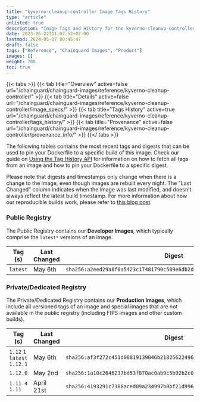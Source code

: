 ```yaml
---
title: "kyverno-cleanup-controller Image Tags History"
type: "article"
unlisted: true
description: "Image Tags and History for the kyverno-cleanup-controller Chainguard Image"
date: 2023-06-22T11:07:52+02:00
lastmod: 2024-05-07 00:45:47
draft: false
tags: ["Reference", "Chainguard Images", "Product"]
images: []
weight: 700
toc: true
---
```


{{< tabs >}}
{{< tab title="Overview" active=false url="/chainguard/chainguard-images/reference/kyverno-cleanup-controller/" >}}
{{< tab title="Details" active=false url="/chainguard/chainguard-images/reference/kyverno-cleanup-controller/image_specs/" >}}
{{< tab title="Tags History" active=true url="/chainguard/chainguard-images/reference/kyverno-cleanup-controller/tags_history/" >}}
{{< tab title="Provenance" active=false url="/chainguard/chainguard-images/reference/kyverno-cleanup-controller/provenance_info/" >}}
{{</ tabs >}}

The following tables contains the most recent tags and digests that can be used to pin your Dockerfile to a specific build of this image. Check our guide on [Using the Tag History API](/chainguard/chainguard-images/using-the-tag-history-api/) for information on how to fetch all tags from an image and how to pin your Dockerfile to a specific digest.

Please note that digests and timestamps only change when there is a change to the image, even though images are rebuilt every night. The "Last Changed" column indicates when the image was last modified, and doesn't always reflect the latest build timestamp. For more information about how our reproducible builds work, please refer to [this blog post](https://www.chainguard.dev/unchained/reproducing-chainguards-reproducible-image-builds).

### Public Registry
The Public Registry contains our **Developer Images**, which typically comprise the `latest*` versions of an image.

| Tag (s)   | Last Changed | Digest                                                                    |
|-----------|--------------|---------------------------------------------------------------------------|
|  `latest` | May 6th      | `sha256:a2eed29a8f0a5423c17481790c589e6db2debfd280c59f6a78a79e92fb2222a6` |


### Private/Dedicated Registry
The Private/Dedicated Registry contains our **Production Images**, which include all versioned tags of an image and special images that are not available in the public registry (including FIPS images and other custom builds).

| Tag (s)                       | Last Changed | Digest                                                                    |
|-------------------------------|--------------|---------------------------------------------------------------------------|
|  `1.12` `1` `latest` `1.12.1` | May 6th      | `sha256:af3f272c451d08819139046b21825622496e19a2785feb0dc83308bc9e047780` |
|  `1.12.0`                     | May 2nd      | `sha256:1a10c2646237bd53f870ac0ab9c5b92b2c0934573a30838305eeae6fdc85a931` |
|  `1.11.4` `1.11`              | April 21st   | `sha256:4193291c7388aced09a234997b0bf21d9961d2ed7f4cb17b826cb8c65b86fa99` |

